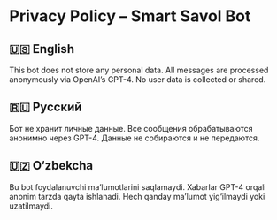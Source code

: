 # Privacy Policy – Smart Savol Bot

## 🇺🇸 English
This bot does not store any personal data. All messages are processed anonymously via OpenAI’s GPT-4. No user data is collected or shared.

## 🇷🇺 Русский
Бот не хранит личные данные. Все сообщения обрабатываются анонимно через GPT-4. Данные не собираются и не передаются.

## 🇺🇿 O‘zbekcha
Bu bot foydalanuvchi ma’lumotlarini saqlamaydi. Xabarlar GPT-4 orqali anonim tarzda qayta ishlanadi. Hech qanday ma’lumot yig‘ilmaydi yoki uzatilmaydi.
